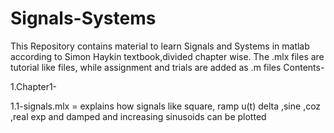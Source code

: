 # Signals-Systems
This Repository contains material to learn Signals and Systems in matlab according to Simon Haykin textbook,divided chapter wise.
The .mlx files are tutorial like files, while assignment and trials are added as .m files
Contents-

1.Chapter1-

1.1-signals.mlx = explains how signals like square, ramp u(t) delta ,sine ,coz ,real exp and damped and increasing sinusoids
                           can be plotted
